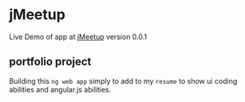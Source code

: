 # jMeetup

Live Demo of app at [jMeetup](https://meetupjs.firebaseapp.com)
version 0.0.1

## portfolio project

Building this `ng web app` simply to add to my `resume` to show ui coding abilities and angular.js abilities.

